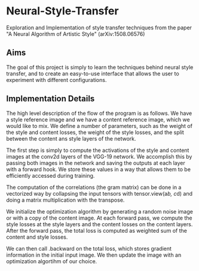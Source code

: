 # Neural-Style-Transfer
Exploration and Implementation of style transfer techniques from the paper "A Neural Algorithm of Artistic Style" (arXiv:1508.06576)


## Aims

The goal of this project is simply to learn the techniques behind neural style transfer, and to create an easy-to-use interface that allows the user to experiment with different configurations. 

## Implementation Details

The high level description of the flow of the program is as follows. We have a style reference image and we have a content reference image, which we would like to mix. We define a number of parameters, such as the weight of the style and content losses, the weight of the style losses, and the split between the content ans style layers of the network.

The first step is simply to compute the activations of the style and content images at the conv2d layers of the VGG-19 network. We accomplish this by passing both images in the network and saving the outputs at each layer with a forward hook. We store these values in a way that allows them to be efficiently accessed during training. 

The computation of the correlations (the gram matrix) can be done in a vectorized way by collapsing the input tensors with tensor.view(a*b, c*d) and doing a matrix multiplication with the transpose.   

We initialize the optimization algorithm by generating a random noise image or with a copy of the content image. At each forward pass, we compute the style losses at the style layers and the content losses on the content layers. After the forward pass, the total loss is computed as weighted sum of the content and style losses. 

We can then call .backward on the total loss, which stores gradient information in the initial input image. We then update the image with an optimization algortihm of our choice.
